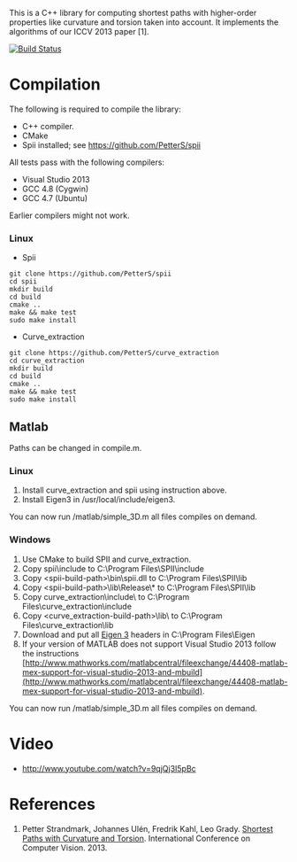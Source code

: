This is a C++ library for computing shortest paths with higher-order properties like curvature and torsion taken into account. It implements the algorithms of our ICCV 2013 paper [1].

[![Build Status](https://travis-ci.org/PetterS/curve_extraction.png)](https://travis-ci.org/PetterS/curve_extraction)

Compilation
====
The following is required to compile the library:
* C++ compiler.
* CMake
* Spii installed; see https://github.com/PetterS/spii 

All tests pass with the following compilers:
* Visual Studio 2013
* GCC 4.8 (Cygwin)
* GCC 4.7 (Ubuntu)

Earlier compilers might not work.

### Linux ###


* Spii
```
git clone https://github.com/PetterS/spii
cd spii
mkdir build
cd build
cmake ..
make && make test
sudo make install
```

* Curve_extraction
```
git clone https://github.com/PetterS/curve_extraction
cd curve_extraction
mkdir build
cd build
cmake ..
make && make test
sudo make install
```

Matlab
------

Paths can be changed in compile.m.

### Linux ###
1. Install curve_extraction and spii using instruction above.
2. Install Eigen3 in /usr/local/include/eigen3.

You can now run /matlab/simple_3D.m all files compiles on demand.

### Windows ###
1. Use CMake to build SPII and curve_extraction.
2. Copy spii\include to C:\Program Files\SPII\include
3. Copy \<spii-build-path\>\bin\spii.dll to C:\Program Files\SPII\lib
4. Copy \<spii-build-path\>\lib\Release\\* to C:\Program Files\SPII\lib
5. Copy curve_extraction\include\ to  C:\Program Files\curve_extraction\include
6. Copy \<curve_extraction-build-path\>\lib\ to C:\Program Files\curve_extraction\lib
7. Download and put all [Eigen 3](http://eigen.tuxfamily.org/) headers in C:\Program Files\Eigen
8. If your version of MATLAB does not support Visual Studio 2013 follow the instructions [http://www.mathworks.com/matlabcentral/fileexchange/44408-matlab-mex-support-for-visual-studio-2013-and-mbuild](http://www.mathworks.com/matlabcentral/fileexchange/44408-matlab-mex-support-for-visual-studio-2013-and-mbuild).

You can now run /matlab/simple_3D.m all files compiles on demand.

Video
====
 * http://www.youtube.com/watch?v=9qjQj3I5pBc

References
====
1. Petter Strandmark, Johannes Ulén, Fredrik Kahl, Leo Grady. [Shortest Paths with Curvature and Torsion](http://www2.maths.lth.se/vision/publications/publications/view_paper.php?paper_id=582). International Conference on Computer Vision. 2013.
